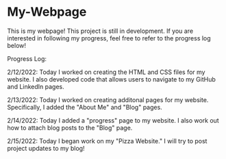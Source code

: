 # My-Webpage

This is my webpage! This project is still in development. If you are interested in following my progress, feel free to refer to the progress log below!

Progress Log:

2/12/2022: Today I worked on creating the HTML and CSS files for my website. I also developed code that allows users to navigate to my GitHub and LinkedIn pages.

2/13/2022: Today I worked on creating additonal pages for my website. Specifically, I added the "About Me" and "Blog" pages. 

2/14/2022: Today I added a "progress" page to my website. I also work out how to attach blog posts to the "Blog" page.

2/15/2022: Today I began work on my "Pizza Website." I will try to post project updates to my blog!
